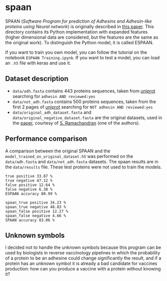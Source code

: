 # spaan 

SPAAN (*Software Program for prediction of Adhesins and Adhesin-like proteins using Neural network*) is originally described in 
[this paper](https://pubmed.ncbi.nlm.nih.gov/15374866/). This directory contains its Python implementation with expanded features (higher dimensional data are considered, but the features are the same as the original work). To distinguish the Python model, it is called ESPAAN.

If you want to train you own model, you can follow the tutorial on the notebook `ESPAAN Training.ipynb`. 
If you want to test a model, you can load an `.h5` file with keras and use it.

## Dataset description

- `data/adh.fasta` contains 443 proteins sequences, taken from [uniprot](https://www.uniprot.org/) searching for `adhesin AND reviewed:yes`
- `data/not_adh.fasta` contains 500 proteins sequences, taken from the first 2 pages of [uniprot](https://www.uniprot.org/) searching for `NOT adhesin AND reviewed:yes`
- `data/original_adh_dataset.fasta` and `data/original_negative_dataset.fasta` are the original datasets, used in the [paper](https://pubmed.ncbi.nlm.nih.gov/15374866/), courtesy of [S. Ramachandran](https://sites.google.com/view/ramuigib/home) (one of the authors).

## Performance comparison

A comparison between the original SPAAN and the `model_trained_on_original_dataset.h5` was performed on the `data/adh.fasta` and `data/not_adh.fasta` datasets. The spaan results are in the `data/results` file. These test proteins were not used to train the models. 

```
true positive 33.87 %
true negative 47.12 %
false positive 12.64 %
false negative 6.38 %
ESPAAN accuracy 80.99 %

spaan_true positive 34.23 %
spaan_true negative 48.83 %
spaan_false positive 12.27 %
spaan_false negative 4.66 %
SPAAN accuracy 83.06 %
```

## Unknown symbols

I decided not to handle the unknown symbols because this program can be used by biologists in reverse vaccinology pipelines in which the probability of a protein to be an adhesine could change significantly the result, and if a protein has an unknown symbol it is already a bad candidate for vaccines production: how can you produce a vaccine with a protein without knowing it?
